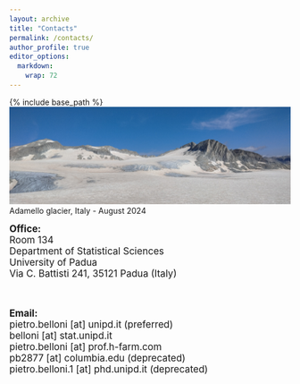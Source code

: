 ```yaml
---
layout: archive
title: "Contacts"
permalink: /contacts/
author_profile: true
editor_options: 
  markdown: 
    wrap: 72
---
```


{% include base_path %} <img src="/images/adamello.jpg"/> Adamello glacier,
Italy - August 2024

<font style="font-size:17px"> <b>Office:</b> <br> Room 134<br/>
Department of Statistical Sciences <br/> University of Padua<br/> Via C.
Battisti 241, 35121 Padua (Italy) <br/>

<br>

<font style="font-size:17px"> <b>Email:</b> <br> pietro.belloni [at]
unipd.it (preferred) <br/> belloni [at] stat.unipd.it <br/>
pietro.belloni [at] prof.h-farm.com <br/> pb2877 [at] columbia.edu
(deprecated) <br/> pietro.belloni.1 [at] phd.unipd.it (deprecated)<br/>
